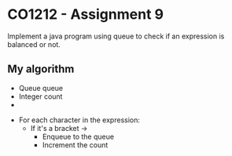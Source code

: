 # CO1212 - Assignment 9

Implement a java program using queue to check if an expression is balanced or not.

## My algorithm
- Queue queue
- Integer count
- 
* For each character in the expression:
  * If it's a bracket -> 
    * Enqueue to the queue
    * Increment the count